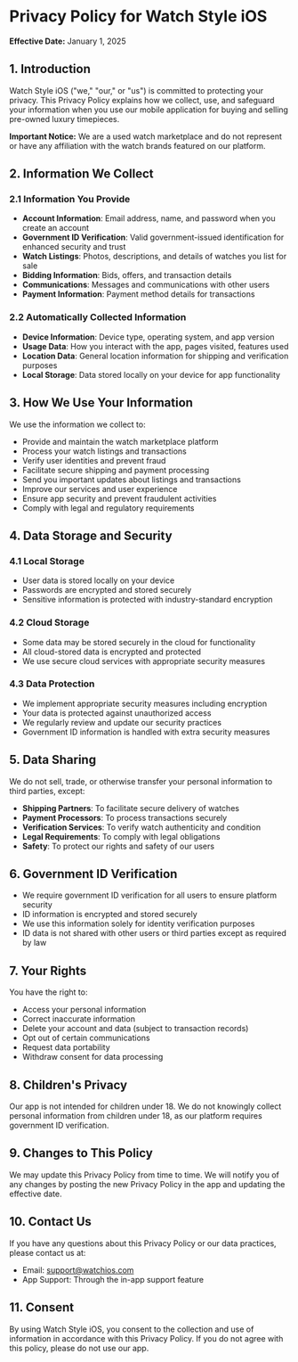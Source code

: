 # Privacy Policy for Watch Style iOS

**Effective Date:** January 1, 2025

## 1. Introduction

Watch Style iOS ("we," "our," or "us") is committed to protecting your privacy. This Privacy Policy explains how we collect, use, and safeguard your information when you use our mobile application for buying and selling pre-owned luxury timepieces.

**Important Notice:** We are a used watch marketplace and do not represent or have any affiliation with the watch brands featured on our platform.

## 2. Information We Collect

### 2.1 Information You Provide
- **Account Information**: Email address, name, and password when you create an account
- **Government ID Verification**: Valid government-issued identification for enhanced security and trust
- **Watch Listings**: Photos, descriptions, and details of watches you list for sale
- **Bidding Information**: Bids, offers, and transaction details
- **Communications**: Messages and communications with other users
- **Payment Information**: Payment method details for transactions

### 2.2 Automatically Collected Information
- **Device Information**: Device type, operating system, and app version
- **Usage Data**: How you interact with the app, pages visited, features used
- **Location Data**: General location information for shipping and verification purposes
- **Local Storage**: Data stored locally on your device for app functionality

## 3. How We Use Your Information

We use the information we collect to:
- Provide and maintain the watch marketplace platform
- Process your watch listings and transactions
- Verify user identities and prevent fraud
- Facilitate secure shipping and payment processing
- Send you important updates about listings and transactions
- Improve our services and user experience
- Ensure app security and prevent fraudulent activities
- Comply with legal and regulatory requirements

## 4. Data Storage and Security

### 4.1 Local Storage
- User data is stored locally on your device
- Passwords are encrypted and stored securely
- Sensitive information is protected with industry-standard encryption

### 4.2 Cloud Storage
- Some data may be stored securely in the cloud for functionality
- All cloud-stored data is encrypted and protected
- We use secure cloud services with appropriate security measures

### 4.3 Data Protection
- We implement appropriate security measures including encryption
- Your data is protected against unauthorized access
- We regularly review and update our security practices
- Government ID information is handled with extra security measures

## 5. Data Sharing

We do not sell, trade, or otherwise transfer your personal information to third parties, except:
- **Shipping Partners**: To facilitate secure delivery of watches
- **Payment Processors**: To process transactions securely
- **Verification Services**: To verify watch authenticity and condition
- **Legal Requirements**: To comply with legal obligations
- **Safety**: To protect our rights and safety of our users

## 6. Government ID Verification

- We require government ID verification for all users to ensure platform security
- ID information is encrypted and stored securely
- We use this information solely for identity verification purposes
- ID data is not shared with other users or third parties except as required by law

## 7. Your Rights

You have the right to:
- Access your personal information
- Correct inaccurate information
- Delete your account and data (subject to transaction records)
- Opt out of certain communications
- Request data portability
- Withdraw consent for data processing

## 8. Children's Privacy

Our app is not intended for children under 18. We do not knowingly collect personal information from children under 18, as our platform requires government ID verification.

## 9. Changes to This Policy

We may update this Privacy Policy from time to time. We will notify you of any changes by posting the new Privacy Policy in the app and updating the effective date.

## 10. Contact Us

If you have any questions about this Privacy Policy or our data practices, please contact us at:
- Email: support@watchios.com
- App Support: Through the in-app support feature

## 11. Consent

By using Watch Style iOS, you consent to the collection and use of information in accordance with this Privacy Policy. If you do not agree with this policy, please do not use our app. 
